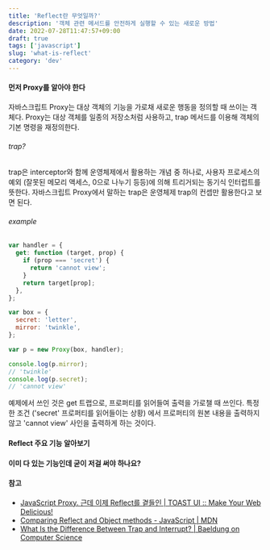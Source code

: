 ```yaml
---
title: 'Reflect란 무엇일까?'
description: '객체 관련 메서드를 안전하게 실행할 수 있는 새로운 방법'
date: 2022-07-28T11:47:57+09:00
draft: true
tags: ['javascript']
slug: 'what-is-reflect'
category: 'dev'
---
```


#### 먼저 Proxy를 알아야 한다

자바스크립트 Proxy는 대상 객체의 기능을 가로채 새로운 행동을 정의할 때 쓰이는 객체다. Proxy는 대상 객체를 일종의 저장소처럼 사용하고, trap 메서드를 이용해 객체의 기본 명령을 재정의한다.

###### trap?

trap은 interceptor와 함께 운영체제에서 활용하는 개념 중 하나로, 사용자 프로세스의 예외 (잘못된 메모리 액세스, 0으로 나누기 등등)에 의해 트리거되는 동기식 인터럽트를 뜻한다. 자바스크립트 Proxy에서 말하는 trap은 운영체제 trap의 컨셉만 활용한다고 보면 된다.

###### example

```javascript
var handler = {
  get: function (target, prop) {
    if (prop === 'secret') {
      return 'cannot view';
    }
    return target[prop];
  },
};

var box = {
  secret: 'letter',
  mirror: 'twinkle',
};

var p = new Proxy(box, handler);

console.log(p.mirror);
// 'twinkle'
console.log(p.secret);
// 'cannot view'
```

예제에서 쓰인 것은 get 트랩으로, 프로퍼티를 읽어들여 출력을 가로챌 때 쓰인다. 특정한 조건 ('secret' 프로퍼티를 읽어들이는 상황) 에서 프로퍼티의 원본 내용을 출력하지 않고 'cannot view' 사인을 출력하게 하는 것이다.

#### Reflect 주요 기능 알아보기

#### 이미 다 있는 기능인데 굳이 저걸 써야 하나요?

#### 참고

- [JavaScript Proxy. 근데 이제 Reflect를 곁들인 | TOAST UI :: Make Your Web Delicious!](https://ui.toast.com/weekly-pick/ko_20210413)
- [Comparing Reflect and Object methods - JavaScript | MDN](https://developer.mozilla.org/en-US/docs/Web/JavaScript/Reference/Global_Objects/Reflect/Comparing_Reflect_and_Object_methods)
- [What Is the Difference Between Trap and Interrupt? | Baeldung on Computer Science](https://www.baeldung.com/cs/os-trap-vs-interrupt)
